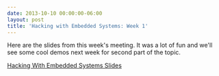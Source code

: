 ```yaml
---
date: 2013-10-10 00:00:00-06:00
layout: post
title: 'Hacking with Embedded Systems: Week 1'
---
```


Here are the slides from this week's meeting. It was a lot of fun and we'll see some cool demos next week for second part of the topic.

[Hacking With Embedded Systems Slides](https://csg.utdallas.edu/wp-content/uploads/2013/10/HackingWithEmbeddedSystems.pdf)

